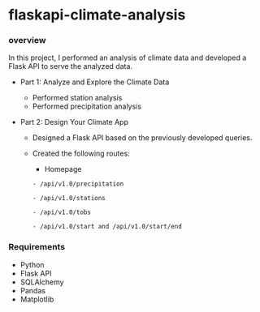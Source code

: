 # flaskapi-climate-analysis

### overview

In this project, I performed an analysis of climate data and developed a Flask API to serve the analyzed data.

* Part 1: Analyze and Explore the Climate Data

  - Performed station analysis
  - Performed precipitation analysis


* Part 2: Design Your Climate App

   - Designed a Flask API based on the previously developed queries.

   -  Created the following routes:

         - Homepage
          
          - /api/v1.0/precipitation
          
          - /api/v1.0/stations
          
          - /api/v1.0/tobs
          
          - /api/v1.0/start and /api/v1.0/start/end

### Requirements

* Python
* Flask API
* SQLAlchemy 
* Pandas 
* Matplotlib 





